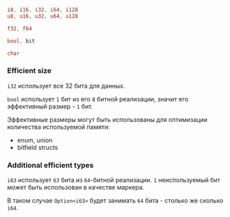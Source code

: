 
```rust
i8, i16, i32, i64, i128
u8, u16, u32, u64, u128

f32, f64

bool, bit

char
```

### Efficient size
`i32` использует все 32 бита для данных.

`bool` использует `1` бит из его `8` битной реализации, значит его эффективный размер - `1` бит.

Эффективные размеры могут быть использованы для оптимизации количества используемой памяти:
- enum, union
- bitfield structs

### Additional efficient types
`i63` использует `63` бита из `64`-битной реализации. `1` неиспользуемый бит может быть использован в качестве маркера.

В таком случае `Option<i63>` будет занимать `64` бита - столько же сколько `i64`.
